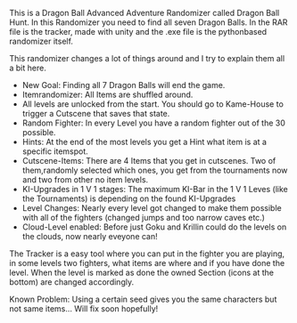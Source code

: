 This is a Dragon Ball Advanced Adventure Randomizer called Dragon Ball Hunt.
In this Randomizer you need to find all seven Dragon Balls.
In the RAR file is the tracker, made with unity and the .exe file is the pythonbased randomizer itself.

This randomizer changes a lot of things around and I try to explain them all a bit here.
- New Goal: Finding all 7 Dragon Balls will end the game.
- Itemrandomizer: All Items are shuffled around.
- All levels are unlocked from the start. You should go to Kame-House to trigger a Cutscene that saves that state.
- Random Fighter: In every Level you have a random fighter out of the 30 possible.
- Hints: At the end of the most levels you get a Hint what item is at a specific itemspot.
- Cutscene-Items: There are 4 Items that you get in cutscenes. Two of them,randomly selected which ones, you get from the tournaments now and two from other no item levels.
- KI-Upgrades in 1 V 1 stages: The maximum KI-Bar in the 1 V 1 Leves (like the Tournaments) is depending on the found KI-Upgrades
- Level Changes: Nearly every level got changed to make them possible with all of the fighters (changed jumps and too narrow caves etc.)
- Cloud-Level enabled: Before just Goku and Krillin could do the levels on the clouds, now nearly eveyone can!

The Tracker is a easy tool where you can put in the fighter you are playing, in some levels two fighters, what items are where and if you have done the level.
When the level is marked as done the owned Section (icons at the bottom) are changed accordingly.

Known Problem:
Using a certain seed gives you the same characters but not same items... Will fix soon hopefully!

